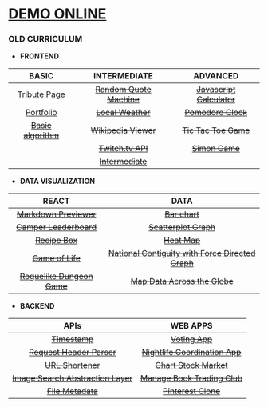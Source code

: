 
# [DEMO ONLINE](https://freecodecamp.codetabs.com)

### **OLD CURRICULUM**

* **FRONTEND**  

| BASIC | INTERMEDIATE | ADVANCED |
| :---:         |     :---:      |          :---: |
| [Tribute Page](https://freecodecamp.codetabs.com/old/front-end/tribute/tribute.html) | ~~[Random Quote Machine]()~~ | ~~[Javascript Calculator]()~~ |
| [Portfolio](https://freecodecamp.codetabs.com/old/front-end/portfolio/portfolio.html) | ~~[Local Weather]()~~ | ~~[Pomodoro Clock]()~~ |
| ~~[Basic algorithm]()~~ | ~~[Wikipedia Viewer]()~~ | ~~[Tic Tac Toe Game]()~~ |
| | ~~[Twitch.tv API]()~~ | ~~[Simon Game]()~~ |
| |  ~~[Intermediate]()~~ |

* **DATA VISUALIZATION**

| REACT | DATA |
| :---: | :---: | 
| ~~[Markdown Previewer]()~~ | ~~[Bar chart]()~~ |
| ~~[Camper Leaderboard]()~~ | ~~[Scatterplot Graph]()~~ |
| ~~[Recipe Box]()~~ | ~~[Heat Map]()~~ |
| ~~[Game of Life]()~~ | ~~[National Contiguity with Force Directed Graph]()~~ |
| ~~[Roguelike Dungeon Game]()~~ | ~~[Map Data Across the Globe]()~~ |

* **BACKEND**

| APIs | WEB APPS |
| :---: | :---: | 
| ~~[Timestamp]()~~ | ~~[Voting App]()~~ |
| ~~[Request Header Parser]()~~ | ~~[Nightlife Coordination App]()~~ |
| ~~[URL Shortener]()~~ | ~~[Chart Stock Market]()~~ |
| ~~[Image Search Abstraction Layer]()~~ | ~~[Manage Book Trading Club]()~~ |
| ~~[File Metadata]()~~ | ~~[Pinterest Clone]()~~ |



